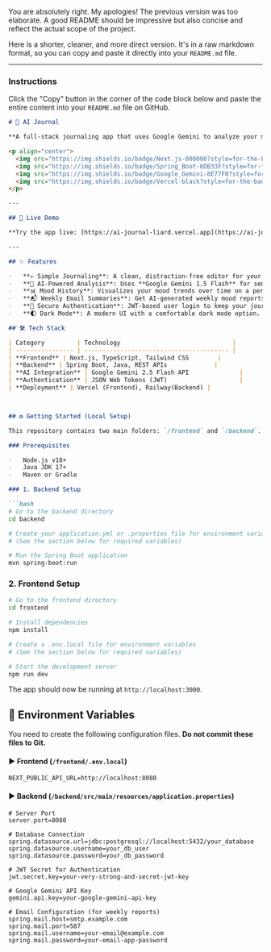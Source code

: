 You are absolutely right. My apologies\! The previous version was too elaborate. A good README should be impressive but also concise and reflect the actual scope of the project.

Here is a shorter, cleaner, and more direct version. It's in a raw markdown format, so you can copy and paste it directly into your `README.md` file.

-----

### Instructions

Click the "Copy" button in the corner of the code block below and paste the entire content into your `README.md` file on GitHub.

````markdown
# 🧠 AI Journal

**A full-stack journaling app that uses Google Gemini to analyze your mood and provide weekly insights.**

<p align="center">
  <img src="https://img.shields.io/badge/Next.js-000000?style=for-the-badge&logo=nextdotjs&logoColor=white" alt="Next.js"/>
  <img src="https://img.shields.io/badge/Spring_Boot-6DB33F?style=for-the-badge&logo=spring&logoColor=white" alt="Spring Boot"/>
  <img src="https://img.shields.io/badge/Google_Gemini-8E77F0?style=for-the-badge&logo=google-gemini&logoColor=white" alt="Google Gemini"/>
  <img src="https://img.shields.io/badge/Vercel-black?style=for-the-badge&logo=vercel&logoColor=white" alt="Vercel"/>
</p>

---

## 🚀 Live Demo

**Try the app live: [https://ai-journal-liard.vercel.app](https://ai-journal-liard.vercel.app)**

---

## ✨ Features

-   **✍️ Simple Journaling**: A clean, distraction-free editor for your daily entries.
-   **🤖 AI-Powered Analysis**: Uses **Google Gemini 1.5 Flash** for sentiment analysis on each entry.
-   **📊 Mood History**: Visualizes your mood trends over time on a personal dashboard.
-   **📬 Weekly Email Summaries**: Get AI-generated weekly mood reports sent to your inbox.
-   **🔐 Secure Authentication**: JWT-based user login to keep your journal private.
-   **🌓 Dark Mode**: A modern UI with a comfortable dark mode option.

## 🛠️ Tech Stack

| Category         | Technology                               |
| ---------------- | ---------------------------------------- |
| **Frontend** | Next.js, TypeScript, Tailwind CSS        |
| **Backend** | Spring Boot, Java, REST APIs             |
| **AI Integration** | Google Gemini 2.5 Flash API              |
| **Authentication** | JSON Web Tokens (JWT)                    |
| **Deployment** | Vercel (Frontend), Railway(Backend) |



## ⚙️ Getting Started (Local Setup)

This repository contains two main folders: `/frontend` and `/backend`.

### Prerequisites

-   Node.js v18+
-   Java JDK 17+
-   Maven or Gradle

### 1. Backend Setup

```bash
# Go to the backend directory
cd backend

# Create your application.yml or .properties file for environment variables
# (See the section below for required variables)

# Run the Spring Boot application
mvn spring-boot:run
````

### 2\. Frontend Setup

```bash
# Go to the frontend directory
cd frontend

# Install dependencies
npm install

# Create a .env.local file for environment variables
# (See the section below for required variables)

# Start the development server
npm run dev
```

The app should now be running at `http://localhost:3000`.

## 🔐 Environment Variables

You need to create the following configuration files. **Do not commit these files to Git.**

#### ▶️ Frontend (`/frontend/.env.local`)

```
NEXT_PUBLIC_API_URL=http://localhost:8080
```

#### ▶️ Backend (`/backend/src/main/resources/application.properties`)

```properties
# Server Port
server.port=8080

# Database Connection
spring.datasource.url=jdbc:postgresql://localhost:5432/your_database
spring.datasource.username=your_db_user
spring.datasource.password=your_db_password

# JWT Secret for Authentication
jwt.secret.key=your-very-strong-and-secret-jwt-key

# Google Gemini API Key
gemini.api.key=your-google-gemini-api-key

# Email Configuration (for weekly reports)
spring.mail.host=smtp.example.com
spring.mail.port=587
spring.mail.username=your-email@example.com
spring.mail.password=your-email-app-password
```

```
```
